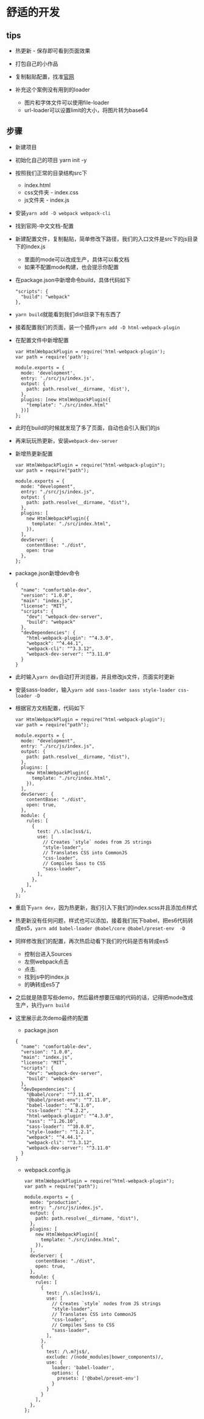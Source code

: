 # 舒适的开发

## tips

* 热更新 - 保存即可看到页面效果

* 打包自己的小作品

* 复制黏贴配置，找准[官网](https://www.webpackjs.com/)

* 补充这个案例没有用到的loader
  * 图片和字体文件可以使用file-loader
  * url-loader可以设置limit的大小，将图片转为base64

## 步骤

* 新建项目
* 初始化自己的项目 yarn init -y
* 按照我们正常的目录结构src下
  * index.html
  * css文件夹 - index.css
  * js文件夹 - index.js
* 安装`yarn add -D webpack webpack-cli`
* 找到官网-中文文档-配置 
* 新建配置文件，复制黏贴，简单修改下路径，我们的入口文件是src下的js目录下的index.js
  * 里面的mode可以改成生产，具体可以看文档
  * 如果不配置mode构建，也会提示你配置
* 在package.json中新增命令build，具体代码如下
  ```
  "scripts": {
    "build": "webpack"
  },
  ``` 
* `yarn build`就能看到我们dist目录下有东西了
* 接着配置我们的页面，装一个插件`yarn add -D html-webpack-plugin`
* 在配置文件中新增配置
  ```
  var HtmlWebpackPlugin = require('html-webpack-plugin');
  var path = require('path');

  module.exports = {
    mode: 'development',
    entry: './src/js/index.js',
    output: {
      path: path.resolve(__dirname, 'dist'),
    },
    plugins: [new HtmlWebpackPlugin({
      "template": "./src/index.html"
    })]
  };  
  ```  
* 此时在build的时候就发现了多了页面，自动也会引入我们的js
* 再来玩玩热更新，安装`webpack-dev-server`
* 新增热更新配置
  ```
  var HtmlWebpackPlugin = require("html-webpack-plugin");
  var path = require("path");

  module.exports = {
    mode: "development",
    entry: "./src/js/index.js",
    output: {
      path: path.resolve(__dirname, "dist"),
    },
    plugins: [
      new HtmlWebpackPlugin({
        template: "./src/index.html",
      }),
    ],
    devServer: {
      contentBase: "./dist",
      open: true
    },
  };
  ```  
* package.json新增dev命令
  ```
  {
    "name": "comfortable-dev",
    "version": "1.0.0",
    "main": "index.js",
    "license": "MIT",
    "scripts": {
      "dev": "webpack-dev-server",
      "build": "webpack"
    },
    "devDependencies": {
      "html-webpack-plugin": "^4.3.0",
      "webpack": "^4.44.1",
      "webpack-cli": "^3.3.12",
      "webpack-dev-server": "^3.11.0"
    }
  }
  ```
* 此时输入`yarn dev`自动打开浏览器，并且修改js文件，页面实时更新
* 安装sass-loader，输入`yarn add sass-loader sass style-loader css-loader -D`
* 根据官方文档配置，代码如下
  ```
  var HtmlWebpackPlugin = require("html-webpack-plugin");
  var path = require("path");

  module.exports = {
    mode: "development",
    entry: "./src/js/index.js",
    output: {
      path: path.resolve(__dirname, "dist"),
    },
    plugins: [
      new HtmlWebpackPlugin({
        template: "./src/index.html",
      }),
    ],
    devServer: {
      contentBase: "./dist",
      open: true,
    },
    module: {
      rules: [
        {
          test: /\.s[ac]ss$/i,
          use: [
            // Creates `style` nodes from JS strings
            "style-loader",
            // Translates CSS into CommonJS
            "css-loader",
            // Compiles Sass to CSS
            "sass-loader",
          ],
        },
      ],
    },
  };

  ``` 
* 重启下`yarn dev`，因为热更新，我们引入下我们的index.scss并且添加点样式
* 热更新没有任何问题，样式也可以添加，接着我们玩下babel，把es6代码转成es5，`yarn add babel-loader @babel/core @babel/preset-env  -D`
* 同样修改我们的配置，再次热启动看下我们的代码是否有转成es5
  * 控制台进入Sources
  * 左侧webpack点击
  * 点击.
  * 找到js中的index.js
  * 的确转成es5了   
* 之后就是随意写些demo，然后最终想要压缩的代码的话，记得把mode改成生产，执行`yarn build`

* 这里展示此次demo最终的配置
  * package.json
  ```
  {
    "name": "comfortable-dev",
    "version": "1.0.0",
    "main": "index.js",
    "license": "MIT",
    "scripts": {
      "dev": "webpack-dev-server",
      "build": "webpack"
    },
    "devDependencies": {
      "@babel/core": "^7.11.4",
      "@babel/preset-env": "^7.11.0",
      "babel-loader": "^8.1.0",
      "css-loader": "^4.2.2",
      "html-webpack-plugin": "^4.3.0",
      "sass": "^1.26.10",
      "sass-loader": "^10.0.0",
      "style-loader": "^1.2.1",
      "webpack": "^4.44.1",
      "webpack-cli": "^3.3.12",
      "webpack-dev-server": "^3.11.0"
    }
  }
  ```
  * webpack.config.js
    ```
    var HtmlWebpackPlugin = require("html-webpack-plugin");
    var path = require("path");

    module.exports = {
      mode: "production",
      entry: "./src/js/index.js",
      output: {
        path: path.resolve(__dirname, "dist"),
      },
      plugins: [
        new HtmlWebpackPlugin({
          template: "./src/index.html",
        }),
      ],
      devServer: {
        contentBase: "./dist",
        open: true,
      },
      module: {
        rules: [
          {
            test: /\.s[ac]ss$/i,
            use: [
              // Creates `style` nodes from JS strings
              "style-loader",
              // Translates CSS into CommonJS
              "css-loader",
              // Compiles Sass to CSS
              "sass-loader",
            ],
          },
          {
            test: /\.m?js$/,
            exclude: /(node_modules|bower_components)/,
            use: {
              loader: 'babel-loader',
              options: {
                presets: ['@babel/preset-env']
              }
            }
          }
        ],
      },
    };

    ```
